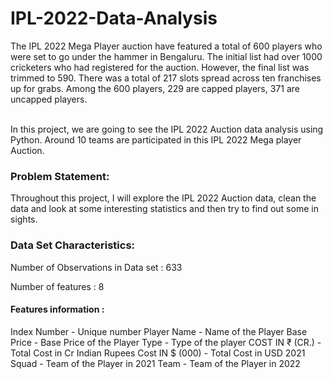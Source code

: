 # IPL-2022-Data-Analysis
The IPL 2022 Mega Player auction have featured a total of 600 players who were set to go under the hammer in Bengaluru. The initial list had over 1000 cricketers who had registered for the auction. However, the final list was trimmed to 590. There was a total of 217 slots spread across ten franchises up for grabs. Among the 600 players, 229 are capped players, 371 are uncapped players.<br><br>

In this project, we are going to see the IPL 2022 Auction data analysis using Python. Around 10 teams are participated in this IPL 2022 Mega player Auction.

### Problem Statement:
Throughout this project, I will explore the IPL 2022 Auction data, clean the data and look at some interesting statistics and then try to find out some in sights.

### Data Set Characteristics:
Number of Observations in Data set : 633

Number of features : 8

#### Features information :
Index Number - Unique number
Player Name - Name of the Player
Base Price - Base Price of the Player
Type - Type of the player
COST IN ₹ (CR.) - Total Cost in Cr Indian Rupees
Cost IN $ (000) - Total Cost in USD
2021 Squad - Team of the Player in 2021
Team - Team of the Player in 2022
